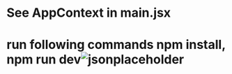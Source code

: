 # See AppContext in main.jsx
# run following commands npm install, npm run dev![jsonplaceholder](https://github.com/adnanyangilic/React18_context_router_axios_jsonplaceholder/assets/65245974/2238041e-989d-47fd-a691-11e60199f3ef)
